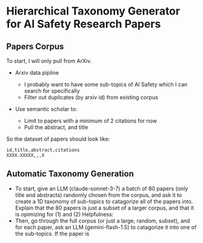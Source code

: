 # Hierarchical Taxonomy Generator for AI Safety Research Papers

## Papers Corpus

To start, I will only pull from ArXiv. 

- Arxiv data pipline
    - I probably want to have some sub-topics of AI Safety which I can search for specifically
    - Filter out duplicates (by arxiv id) from existing corpus

- Use semantic scholar to:
    - Limit to papers with a minimum of 2 citations for now
    - Pull the abstract, and title

So the dataset of papers should look like:

```csv
id,title,abstract,citations
XXXX.XXXXX,,,X
```

## Automatic Taxonomy Generation

- To start, give an LLM (claude-sonnet-3-7) a batch of 80 papers (only title and abstracts) randomly chosen from the corpus, and ask it to create a 1D taxonomy of sub-topics to catagorize all of the papers into. Explain that the 80 papers is just a subset of a larger corpus, and that it is opimizing for (1)  and (2) Helpfulness:
- Then, go through the full corpus (or just a large, random, subset), and for each paper, ask an LLM (gemini-flash-1.5) to catagorize it into one of the sub-topics. If the paper is 
